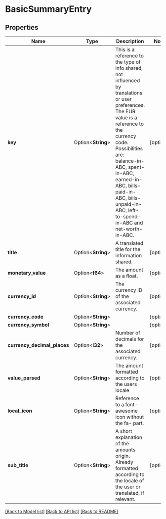 # BasicSummaryEntry

## Properties

Name | Type | Description | Notes
------------ | ------------- | ------------- | -------------
**key** | Option<**String**> | This is a reference to the type of info shared, not influenced by translations or user preferences. The EUR value is a reference to the currency code. Possibilities are: balance-in-ABC, spent-in-ABC, earned-in-ABC, bills-paid-in-ABC, bills-unpaid-in-ABC, left-to-spend-in-ABC and net-worth-in-ABC. | [optional]
**title** | Option<**String**> | A translated title for the information shared. | [optional]
**monetary_value** | Option<**f64**> | The amount as a float. | [optional]
**currency_id** | Option<**String**> | The currency ID of the associated currency. | [optional]
**currency_code** | Option<**String**> |  | [optional]
**currency_symbol** | Option<**String**> |  | [optional]
**currency_decimal_places** | Option<**i32**> | Number of decimals for the associated currency. | [optional]
**value_parsed** | Option<**String**> | The amount formatted according to the users locale | [optional]
**local_icon** | Option<**String**> | Reference to a font-awesome icon without the fa- part. | [optional]
**sub_title** | Option<**String**> | A short explanation of the amounts origin. Already formatted according to the locale of the user or translated, if relevant. | [optional]

[[Back to Model list]](../README.md#documentation-for-models) [[Back to API list]](../README.md#documentation-for-api-endpoints) [[Back to README]](../README.md)


